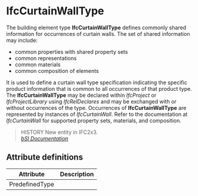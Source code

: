 IfcCurtainWallType
==================
The building element type **IfcCurtainWallType** defines commonly shared
information for occurrences of curtain walls. The set of shared information
may include:  
  
* common properties with shared property sets  
* common representations  
* common materials  
* common composition of elements  
  
It is used to define a curtain wall type specification indicating the specific
product information that is common to all occurrences of that product type.
The **IfcCurtainWallType** may be declared within _IfcProject_ or
_IfcProjectLibrary_ using _IfcRelDeclares_ and may be exchanged with or
without occurrences of the type. Occurrences of **IfcCurtainWallType** are
represented by instances of _IfcCurtainWall_. Refer to the documentation at
_IfcCurtainWall_ for supported property sets, materials, and composition.  
  
> HISTORY  New entity in IFC2x3.  
[ _bSI
Documentation_](https://standards.buildingsmart.org/IFC/DEV/IFC4_2/FINAL/HTML/schema/ifcsharedbldgelements/lexical/ifccurtainwalltype.htm)


Attribute definitions
---------------------
| Attribute      | Description   |
|----------------|---------------|
| PredefinedType |               |

